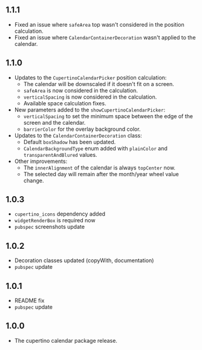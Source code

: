 ## 1.1.1

* Fixed an issue where `safeArea` top wasn't considered in the position calculation.
* Fixed an issue where `CalendarContainerDecoration` wasn't applied to the calendar.

## 1.1.0

* Updates to the `CupertinoCalendarPicker` position calculation:
  * The calendar will be downscaled if it doesn't fit on a screen.
  * `safeArea` is now considered in the calculation.
  * `verticalSpacing` is now considered in the calculation.
  * Available space calculation fixes.
* New parameters added to the `showCupertinoCalendarPicker`:
  * `verticalSpacing` to set the minimum space between the edge of the screen and the calendar.
  * `barrierColor` for the overlay background color.
* Updates to the `CalendarContainerDecoration` class:
    * Default `boxShadow` has been updated.
    * `CalendarBackgroundType` enum added with `plainColor` and `transparentAndBlured` values.
* Other improvements:
  * The `innerAlignment` of the calendar is always `topCenter` now.
  * The selected day will remain after the month/year wheel value change. 
 
## 1.0.3

* `cupertino_icons` dependency added
* `widgetRenderBox` is required now
* `pubspec` screenshots update

## 1.0.2

* Decoration classes updated (copyWith, documentation)
* `pubspec` update

## 1.0.1

* README fix
* `pubspec` update

## 1.0.0

* The cupertino calendar package release.
